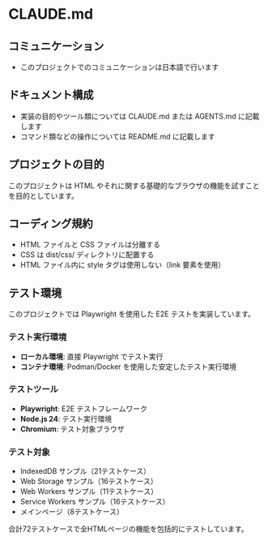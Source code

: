 # CLAUDE.md

## コミュニケーション
- このプロジェクトでのコミュニケーションは日本語で行います

## ドキュメント構成
- 実装の目的やツール類については CLAUDE.md または AGENTS.md に記載します
- コマンド類などの操作については README.md に記載します

## プロジェクトの目的
このプロジェクトは HTML やそれに関する基礎的なブラウザの機能を試すことを目的としています。

## コーディング規約
- HTML ファイルと CSS ファイルは分離する
- CSS は dist/css/ ディレクトリに配置する
- HTML ファイル内に style タグは使用しない（link 要素を使用）

## テスト環境
このプロジェクトでは Playwright を使用した E2E テストを実装しています。

### テスト実行環境
- **ローカル環境**: 直接 Playwright でテスト実行
- **コンテナ環境**: Podman/Docker を使用した安定したテスト実行環境

### テストツール
- **Playwright**: E2E テストフレームワーク
- **Node.js 24**: テスト実行環境
- **Chromium**: テスト対象ブラウザ

### テスト対象
- IndexedDB サンプル（21テストケース）
- Web Storage サンプル（16テストケース）
- Web Workers サンプル（11テストケース）
- Service Workers サンプル（16テストケース）
- メインページ（8テストケース）

合計72テストケースで全HTMLページの機能を包括的にテストしています。
